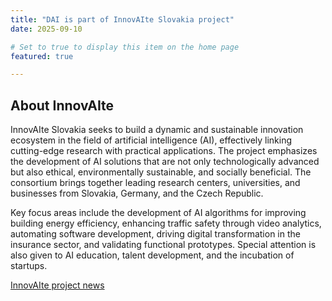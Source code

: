 ```yaml
---
title: "DAI is part of InnovAIte Slovakia project"
date: 2025-09-10

# Set to true to display this item on the home page
featured: true

---
```

## About InnovAIte

InnovAIte Slovakia seeks to build a dynamic and sustainable innovation ecosystem in the field of artificial intelligence (AI), effectively linking cutting-edge research with practical applications. The project emphasizes the development of AI solutions that are not only technologically advanced but also ethical, environmentally sustainable, and socially beneficial. The consortium brings together leading research centers, universities, and businesses from Slovakia, Germany, and the Czech Republic.

Key focus areas include the development of AI algorithms for improving building energy efficiency, enhancing traffic safety through video analytics, automating software development, driving digital transformation in the insurance sector, and validating functional prototypes. Special attention is also given to AI education, talent development, and the incubation of startups.

[InnovAIte project news](https://dai.fmph.uniba.sk/w/Project:InnovAIte/en)
